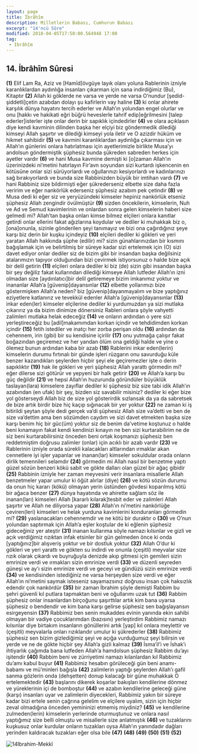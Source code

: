 ```yaml
---
layout: page
title: İbrâhîm
description: Milletlerin Babası, Cumhurun Babası
excerpt: "14'ncü Sûre"
modified: 2018-04-05T17:50:00.564948 17:00
tag: 
 - Ibrâhîm
---
```


## 14. İbrâhîm Sûresi

**(1)** Elif Lam Ra, Aziz ve [Hamīd]övgüye layık olanı yoluna Rablerinin izniyle karanlıklardan aydınlığa insanları çıkarman için sana indirdiğimiz (Bu), Kitaptır
**(2)** Allah ki göklerde ne varsa ve yerde ne varsa O’nundur [şedid-şiddetli]çetin azabdan dolayı şu kafirlerin vay haline
**(3)** ki onlar ahirete karşılık dünya hayatını tercih ederler ve Allah’ın yolundan engel olurlar ve onu [hakkı ve hakikati eğri büğrü heveslerle tahrif edip]eğrilmesini [talep ederler]isterler işte onlar derin bir sapıklık içindedirler
**(4)** ve olara açıklasın diye kendi kavminin dilinden başka her elçiyi biz göndermedik dilediği kimseyi Allah şaşırtır ve dilediği kimseyi yola iletir ve O azizdir hüküm ve hikmet sahibidir
**(5)** ve kavmini karanlıklardan aydınlığa çıkarması için ve Allah’ın günlerini onlara hatırlatması için ayetlerimizle birlikte Musa’yı andolsun göndermiştik şüphesiz bunda şükreden sabreden herkes için ayetler vardır
**(6)** ve hani Musa kavmine demişti ki [o]zaman Allah’ın üzerinizdeki ni’metini hatırlayın Fir’avn soyundan sizi kurtardı işkencenin en kötüsüne onlar sizi sürüyorlardı ve oğullarınızı kesiyorlardı ve kadınlarınızı sağ bırakıyorlardı ve bunda size Rabbinizden büyük bir imtihan vardı
**(7)** ve hani Rabbiniz size bildirmişti eğer şükrederseniz elbette size daha fazla veririm ve eğer nankörlük ederseniz şüphesiz azabım pek çetindir
**(8)** ve Musa dedi ki eğer siz ve yeryüzündeki kimseler hepiniz nankörlük  etseniz şüphesiz Allah zengindir övülmüştür
**(9)** sizden öncekilerin, kimselerin, Nuh ve Ad ve Semud kavimlerinin ve onlardan sonra gelen kimselerin haberi size gelmedi mi? Allah’tan başka onları kimse bilmez elçileri onlara kanıtlar getirdi onlar ellerini fakat ağızlarına koydular ve dediler ki muhakkak biz o,[ona]onunla, sizinle gönderilen şeyi tanımayız ve bizi ona çağırdığınız şeye karşı biz derin bir kuşku içindeyiz 
**(10)** elçileri dediler ki gökleri ve yeri yaratan Allah hakkında şüphe (edilir) mi? sizin günahlarınızdan bir kısmını bağışlamak için ve belirtilmiş bir süreye kadar sizi ertelemek için (O) sizi davet ediyor onlar dediler siz de bizim gibi bir insandan başka değilsiniz atalarımızın tapıyor olduğundan bizi çevirmek istiyorsunuz o halde bize açık bir delil getirin
**(11)** elçileri onlara dediler ki biz (de) sizin gibi insandan başka bir şey değiliz fakat kullarından dilediği kimseye Allah lutfeder Allah’ın izni olmadan size [aydınlatıcı]bir delil getiremeye bizim imkanımız yoktur ve inananlar Allah’a [güvenip]dayansınlar
**(12)** elbette yollarımızı bize göstermişken Allah’a neden? biz [güvenip]dayanmayalım ve bize yaptığınız eziyetlere katlanırız ve tevekkül edenler Allah’a [güvenip]dayansınlar
**(13)** inkar eden(ler) kimseler elçilerine dediler ki yurdumuzdan ya sizi mutlaka çıkarırız ya da bizim dinimize dönersiniz Rableri onlara şöyle vahyetti zalimleri mutlaka helak edeceğiz
**(14)** ve onların ardından o yere sizi yerleştireceğiz bu [adil]makamımdan korkan içindir ve tehdidimden korkan içindir
**(15)** fetih istediler ve inatçı her zorba perişan oldu
**(16)** ardından da cehennem, irin (gibi) bir su kendisine içirilir 
**(17)** onu yutmağa çalışır fakat boğazından geçiremez ve her yandan ölüm ona geldiği halde ve yine o ölemez bunun ardından kaba bir azab
**(18)** Rablerini inkar eden(lerin) kimselerin durumu fırtınalı bir günde işleri rüzgarın onu savurduğu küle benzer kazandıkları şeylerden hiçbir şeyi ele geçiremezler işte o derin sapıklıktır
**(19)** hak ile gökleri ve yeri şüphesiz Allah yarattı görmedin mi? eğer dilerse sizi götürür ve yepyeni bir halk getirir
**(20)** ve Allah’a karşı bu güç değildir
**(21)** ve hepsi Allah’ın huzurunda göründüler büyüklük taslayan(lara) kimselere zayıflar dediler ki şüphesiz biz size tabi idik Allah’ın azabından (en ufak) bir şey, bizden siz savabilir misiniz? dediler ki eğer bize yol gösterseydi Allah biz de size yol gösterirdik sızlansak da ya da sabretsek de bize artık birdir bize hiç kaçıp sığınacak bir yer yoktur
**(22)** ne zaman ki iş bitirildi şeytan şöyle dedi gerçek va’di şüphesiz Allah size va’detti ve ben de size va’dettim ama ben sözümden caydım ve sizi davet etmekten başka size karşı benim hiç bir güc(üm) yoktur siz de benim da’vetime koştunuz o halde beni kınamayın fakat kendi kendinizi kınayın ne ben sizi kurtarabilirim ne de siz beni kurtarabilirsiniz önceden beni ortak koşmanızı şüphesiz ben reddetmiştim doğrusu zalimler (onlar) için acıklı bir azab vardır
**(23)** ve Rablerinin izniyle orada sürekli kalacakları altlarından ırmaklar akan cennetlere iyi işler yapanlar ve inanan(lar) kimseler sokuldular orada onların dirlik temennileri selamdır
**(24)** görmedin mi Allah nasıl bir benzetme yaptı güzel sözün benzeri kökü sabit ve gökte dalları olan güzel bir ağaç gibidir
**(25)** Rabbinin izniyle her zaman meyvesini verir insanlara misallerle Allah benzetmeler yapar umulur ki öğüt alırlar (diye)
**(26)** ve kötü sözün durumu da onun hiç kararı (kökü) olmayan yerin üstünden gövdesi koparılmış kötü bir ağaca benzer
**(27)** dünya hayatında ve ahirette sağlam söz ile inanan(ları) kimseleri Allah [kararlı kılarak]tesbit eder ve zalimleri Allah şaşırtır ve Allah ne diliyorsa yapar 
**(28)** Allah’ın ni’metini nankörlüğe çeviren(leri) kimseleri ve helak yurduna kavimlerini konduranları görmedin mi? 
**(29)** yaslanacakları cehennemdir ve ne kötü bir duraktır o
**(30)** ve O’nun yolundan saptırmak için Allah’a eşler koştular de ki eğlenin şüphesiz gideceğiniz yer ateştir
**(31)** inanan kullarıma söyle namazı kılsınlar ve gizli ve açık verdiğimiz rızıktan infak etsinler bir gün gelmeden önce ki onda [yaptığınız]bir alışveriş yoktur ve bir dostluk yoktur
**(32)** Allah O’dur ki gökleri ve yeri yarattı ve gökten su indirdi ve onunla (çeşitli) meyvalar size rızık olarak çıkardı ve buyruğuyla denizde akıp gitmesi için gemileri sizin emrinize verdi ve ırmakları sizin emrinize verdi
**(33)** ve düzenli seyreden güneşi ve ay’ı sizin emrinize verdi ve geceyi ve gündüzü sizin emrinize verdi
**(34)** ve kendisinden istediğiniz ne varsa herşeyden size verdi ve eğer Allah’ın ni’metini saymak isteseniz sayamazsınız doğrusu insan çok haksızlık edendir çok nankördür
**(35)** bir zaman İbrahim şöyle demişti Rabbim bu şehri güvenli kıl putlara tapmaktan beni ve oğullarımı uzak tut
**(36)** Rabbim şüphesiz onlar insanlardan birçoğunu şaşırttılar artık kim bana uyarsa şüphesiz o bendendir ve kim bana karşı gelirse şüphesiz sen bağışlayansın esirgeyensin
**(37)** Rabbimiz ben senin mukaddes evinin yanında ekin sahibi olmayan bir vadiye çocuklarımdan (bazısını) yerleştirdim Rabbimiz namazı kılsınlar diye birtakım insanların gönüllerini artık [yap] kıl onlara meylettir ve (çeşitli) meyvalarla onları rızıklandır umulur ki şükrederler
**(38)** Rabbimiz şüphesiz sen bizim gizlediğimiz şeyi ve açığa vurduğumuz şeyi bilirsin ve yerde ve ne de gökte hiçbir şey Allah’a gizli kalmaz
**(39)** İsma’il’i ve İshak’ı ihtiyarlık çağımda bana lutfeden Allah’a hamdolsun şüphesiz Rabbim du’ayı işitendir
**(40)** Rabbim beni ve zürriyetimi namazı kılanlardan kıl Rabbimiz du’amı kabul buyur
**(41)** Rabbimiz hesabın görüleceği gün beni anamı-babamı ve mü’minleri bağışla
**(42)** zalimlerin yaptığı şeylerden Allah’ı gafil sanma gözlerin onda (dehşetten) donup kalacağı bir güne muhakkak O ertelemektedir
**(43)** başlarını dikerek koşarlar bakışları kendilerine dönmez ve yüreklerinin içi de bomboştur
**(44)** ve azabın kendilerine geleceği güne (karşı) insanları uyar ve zalimlerin diyecekleri, Rabbimiz yakın bir süreye kadar bizi ertele senin çağrına gelelim ve elçilere uyalım, sizin için hiçbir zeval olmadığına önceden yemininizi etmemiş miydiniz?
**(45)** ve kendilerine zulmeden(lerin) kimselerin yerlerinde oturmuştunuz ve onlara nasıl yaptığımız size belli olmuştu ve misallerle size anlatmıştık
**(46)** ve tuzaklarını kuşkusuz onlar kurdular onların tuzakları oysa Allah’ın yanındadır dağları yerinden kaldıracak tuzakları eğer olsa bile
**(47)** 
**(48)** 
**(49)** 
**(50)** 
**(51)** 
**(52)** 

![14Ibrahim-Mekkî]({{site.url}}/images/ayrac-muhur.png "mühür")
